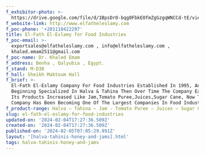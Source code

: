 ```yaml
---
f_exhibitor-photo: >-
  https://drive.google.com/file/d/1BpsDrO-bqg0FbkEOfmZgGzgqWNCCd-tE/view?usp=drive_link
f_website-link: http://www.elfatheleslamy.com
f_poc-phone: '+201118422297'
title: El-Fath El-Eslamy for Food Industries
f_poc-email: >-
  exportsales@elfatheleslamy.com , info@elfatheleslamy.com ,
  khaled.emam2511@gmail.com
f_poc-name: Dr. Khaled Emam
f_address: Benha , Qalyubia , Egypt.
f_stand: M-D38
f_hall: Sheikh Maktoum Hall
f_brief: >-
  El-Fath El-Eslamy Company For Food Industries Established In 1995, And In The
  Beginning Specialized In Halva & Tahina Then Over Time The Company Expanded
  Its Products Increased Like Jam,Tomato Puree,Juices,Sugar Cane, Now The
  Company Has Been Becoming One Of The Largest Companies In Food Industries.
f_product-range: Halva – Tahina – Jam - Tomato Puree – Juices – Sugar Cane (Molasses).
slug: el-fath-el-eslamy-for-food-industries
updated-on: '2024-02-04T17:27:36.509Z'
created-on: '2024-02-04T17:27:36.509Z'
published-on: '2024-02-05T07:05:29.991Z'
layout: '[halva-tahinis-honey-and-jams].html'
tags: halva-tahinis-honey-and-jams
---
```



